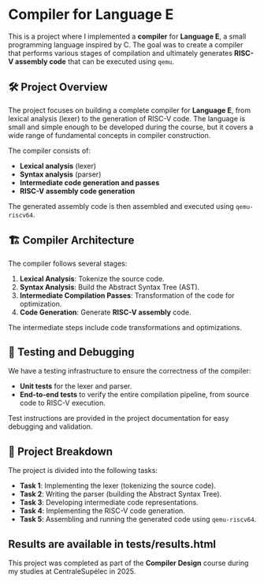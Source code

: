 # Compiler for Language E

This is a project where I implemented a **compiler** for **Language E**, a small programming language inspired by C. The goal was to create a compiler that performs various stages of compilation and ultimately generates **RISC-V assembly code** that can be executed using `qemu`.

## 🛠️ Project Overview

The project focuses on building a complete compiler for **Language E**, from lexical analysis (lexer) to the generation of RISC-V code. The language is small and simple enough to be developed during the course, but it covers a wide range of fundamental concepts in compiler construction.

The compiler consists of:
- **Lexical analysis** (lexer)
- **Syntax analysis** (parser)
- **Intermediate code generation and passes**
- **RISC-V assembly code generation**

The generated assembly code is then assembled and executed using `qemu-riscv64`.

## 🏗️ Compiler Architecture

The compiler follows several stages:
1. **Lexical Analysis**: Tokenize the source code.
2. **Syntax Analysis**: Build the Abstract Syntax Tree (AST).
3. **Intermediate Compilation Passes**: Transformation of the code for optimization.
4. **Code Generation**: Generate **RISC-V assembly** code.

The intermediate steps include code transformations and optimizations.

## 🧪 Testing and Debugging

We have a testing infrastructure to ensure the correctness of the compiler:
- **Unit tests** for the lexer and parser.
- **End-to-end tests** to verify the entire compilation pipeline, from source code to RISC-V execution.

Test instructions are provided in the project documentation for easy debugging and validation.

## 📝 Project Breakdown

The project is divided into the following tasks:
- **Task 1**: Implementing the lexer (tokenizing the source code).
- **Task 2**: Writing the parser (building the Abstract Syntax Tree).
- **Task 3**: Developing intermediate code representations.
- **Task 4**: Implementing the RISC-V code generation.
- **Task 5**: Assembling and running the generated code using `qemu-riscv64`.

Results are available in tests/results.html
---

This project was completed as part of the **Compiler Design** course during my studies at CentraleSupélec in 2025.
